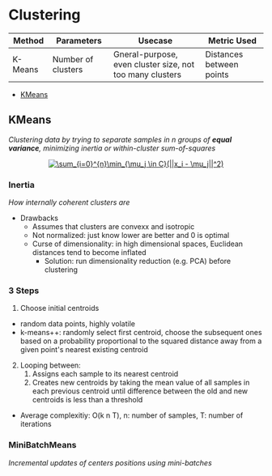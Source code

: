 # Clustering

| Method | Parameters | Usecase | Metric Used |
| ---    |  ---       | ---     | ---         |
| K-Means | Number of clusters | Gneral-purpose, even cluster size, not too many clusters | Distances between points |

- [KMeans](#kmeans)

## KMeans
_Clustering data by trying to separate samples in n groups of **equal variance**, minimizing inertia or within-cluster sum-of-squares_

<p align="center">
<a href="https://www.codecogs.com/eqnedit.php?latex=\inline&space;\sum_{i=0}^{n}\min_{\mu_j&space;\in&space;C}(||x_i&space;-&space;\mu_j||^2)" target="_blank"><img src="https://latex.codecogs.com/svg.latex?\inline&space;\sum_{i=0}^{n}\min_{\mu_j&space;\in&space;C}(||x_i&space;-&space;\mu_j||^2)" title="\sum_{i=0}^{n}\min_{\mu_j \in C}(||x_i - \mu_j||^2)" /></a>
</p>

### Inertia
_How internally coherent clusters are_

- Drawbacks
  - Assumes that clusters are convexx and isotropic
  - Not normalized: just know lower are better and 0 is optimal
  - Curse of dimensionality: in high dimensional spaces, Euclidean distances tend to become inflated
    - Solution: run dimensionality reduction (e.g. PCA) before clustering

### 3 Steps
1. Choose initial centroids
  - random data points, highly volatile
  - k-means++: randomly select first centroid, choose the subsequent ones based on a probability proportional to the squared distance away from a given point's nearest existing centroid
2. Looping between:
    1. Assigns each sample to its nearest centroid
    2. Creates new centroids by taking the mean value of all samples in each previous centroid
  until difference between the old and new centroids is less than a threshold

- Average complexitiy: O(k n T), n: number of samples, T: number of iterations

### MiniBatchMeans
_Incremental updates of centers positions using mini-batches_

